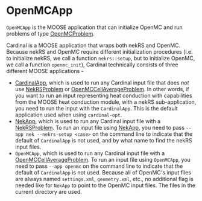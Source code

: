 # OpenMCApp

`OpenMCApp` is the MOOSE application that can initialize OpenMC and run
problems of type [OpenMCProblem](/problems/OpenMCProblem.md).

Cardinal is a MOOSE application that wraps both nekRS and OpenMC.
Because nekRS and OpenMC require different initialization procedures
(i.e. to initialize nekRS, we call a function `nekrs::setup`, but
to initialize OpenMC, we call a function `openmc_init`), Cardinal
technically consists of three different MOOSE applications -

- [CardinalApp](/base/CardinalApp.md), which is used to run any Cardinal input file
  that does *not* use [NekRSProblem](/problems/NekRSProblem.md) or
  [OpenMCCellAverageProblem](/problems/OpenMCCellAverageProblem.md). In other
  words, if you want to run an input representing heat conduction with capabilities
  from the MOOSE heat conduction module, with a nekRS sub-application, you need to
  run the input with the `CardinalApp`. This is the default application used
  when using `cardinal-opt`.
- [NekApp](/base/NekApp.md), which is used to run any Cardinal input file with a
  [NekRSProblem](/problems/NekRSProblem.md). To run an input file using
  [NekApp](/base/NekApp.md), you need to pass `--app nek --nekrs-setup <case>` on the command line
  to indicate that the default of `CardinalApp` is not used, and by what name to
  find the nekRS input files.
- `OpenMCApp`, which is used to run any Cardinal input file
  with a [OpenMCCellAverageProblem](/problems/OpenMCCellAverageProblem.md). To run
  an input file using `OpenMCApp`, you need to pass `--app openmc` on the command line
  to indicate that the default of `CardinalApp` is not used. Because all of OpenMC's
  input files are always named `settings.xml`, `geometry.xml`, etc., no additional
  flag is needed like for `NekApp` to point to the OpenMC input files. The files in
  the current directory are used.
